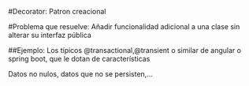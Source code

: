 #Decorator: Patron creacional

#Problema que resuelve: Añadir funcionalidad adicional a una clase sin alterar su interfaz pública

##Ejemplo: Los típicos @transactional,@transient o similar de angular o spring boot, que le dotan de características

Datos no nulos, datos que no se persisten,...